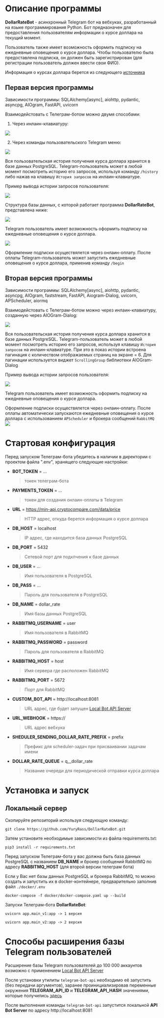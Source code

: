 # Описание программы

**DollarRateBot** - асинхронный Telegram бот на вебхуках, разработанный на языке программирования Python. Бот предназначен для предоставления пользователям информации о курсе доллара на текущий момент.

Пользователь также имеет возможность оформить подписку на ежедневные оповещения о курсе доллара. Чтобы пользователю была предоставлена подписка, он должен быть зарегистрирован (для регистрации пользователь должен ввести свои ФИО).

Информация о курсах доллара берется из следующего [источника](https://min-api.cryptocompare.com/data/price?fsym=USD&tsyms=RUB)

## Первая версия программы

Зависимости программы: SQLAlchemy[async], aiohttp, pydantic, asyncpg, AIOgram, FastAPI, uvicorn

Взаимодейстовать с Телеграм-ботом можно двумя способами:

1. Через инлаин-клавиатуру:

![](./readme_images/inline_kb.png)

2. Через команды пользовательского Telegram меню:

![](./readme_images/user_commands.png)

Вся пользовательская история получения курса доллара хранится в базе данных PostgreSQL.
Telegram-пользователь может в любой момент посмотреть историю его запросов, используя команду `/history` либо нажав на клавишу `История запросов` на инлаин-клавиатуре.

Пример вывода истории запросов пользователя:

![](./readme_images/history.png)

Структура базы данных, с которой работает программа **DollarRateBot**, представлена ниже:

![](./readme_images/db.png)

Telegram пользователь имеет возможность оформить подписку на ежедневные оповещения о курсе доллара.

![](./readme_images/subscribe.png)

Оформление подписки осуществялется через онлаин-оплату. После оплаты Telegram-пользователь может запустить ежедневные оповещения о курсе доллара, применив команду `/begin`

## Вторая версия программы
Зависимости программы: SQLAlchemy[async], aiohttp, pydantic, asyncpg, AIOgram, faststream, FastAPI, Aiogram-Dialog, uvicorn, APScheduler, aiormq

Взаимодейстовать с Телеграм-ботом можно через инлаин-клавиатуру, созданную через AIOGram-Dialog:


![](./readme_images/inline_kb_v2.png)


Вся пользовательская история получения курса доллара хранится в базе данных PostgreSQL.
Telegram-пользователь может в любой момент посмотреть историю его запросов, иcпользуя клавишу `История запросов` на инлаин-клавиатуре. При это в показ истории встроена пагинация с количеством отображаемых страниц на экране = 6. Для пагинации используется виджет `ScrollingGroup` библиотеки AIOGram-Dialog

Пример вывода истории запросов пользователя:

![](./readme_images/history_v2.png)


Telegram пользователь имеет возможность оформить подписку на ежедневные оповещения о курсе доллара.

Оформление подписки осуществялется через онлаин-оплату. После оплаты автоматически запускаются ежедневные оповещения о курсе доллара с использованием `APScheduler` и брокера сообщений `RabbitMQ`
![](./readme_images/dollar_rate_subscribe_v2.png)


# Стартовая конфигурация

Перед запуском Телеграм-бота убедитесь в наличии в директории с проектом файла ".env", хранящего следующие настройки:

* **BOT_TOKEN** = ...
  > токен телеграм-бота
* **PAYMENTS_TOKEN** = ...
  > токен для создания онлаин-оплаты в Telegram
* **URL** = https://min-api.cryptocompare.com/data/price
  > HTTP адрес, откуда берется информация о курсе доллара
* **DB_HOST** = localhost
  > IP адрес, где находится база данных PostgreSQL
* **DB_PORT** = 5432
  > Сетевой порт для подклчения к базе данных
* **DB_USER** = ...
  > Имя пользователя в PostgreSQL
* **DB_PASS** = ...
  > Пароль для пользователя в PostgreSQL
* **DB_NAME** = dollar_rate
  > Имя базы данных PostgreSQL
* **RABBITMQ_USERNAME** = user
  > Имя пользователя в RabbitMQ
* **RABBITMQ_PASSWORD** = password
  > Пароль для пользователя в RabbitMQ
* **RABBITMQ_HOST** = host
  > Имя сервера где расположен RabbitMQ
* **RABBITMQ_PORT** = 5672
  > Порт для RabbitMQ
* **CUSTOM_BOT_API** = http://localhost:8081
  > URL адрес, где будет запущен [Local Bot API Server](ttps://core.telegram.org/bots/api#using-a-local-bot-api-server)
* **URL_WEBHOOK** = https://
  > URL адрес вебхука
* **SHEDULER_SENDING_DOLLAR_RATE_PREFIX** = prefix
  > Префикс для scheduler-задач при присваивании задачам имени
* **DOLLAR_RATE_QUEUE** = q__dollar_rate
  > Название очереди для периодической отправки курса доллара

# Установка и запуск
## Локальный сервер

Скопируйте репозиторий используя следующую команду:
```
git clone https://github.com/YuryRass/DollarRateBot.git
```

Затем установите необходимые зависимости из файла requirements.txt:
```
pip3 install -r requirements.txt
```

Перед запуском Телеграм-бота у вас должна быть база данных PostgreSQL с названием **DB_NAME** и брокер сообщений RabbitMQ по адресу **RABBITMQ_HOST** (для второй версии телеграм бота)

Если у Вас нет базы данных PostgreSQL и брокера RabbitMQ, то можно создать и запустить их в docker-контейнере, предварительно заполнив файл `./docker/.env`
```
docker-compose -f docker/docker-compose.yaml up --build
```
Запуски Телеграм-бота **DollarRateBot**:
```
uvicorn app.main_v1:app -> 1 версия

uvicorn app.main_v2:app -> 2 версия
```


# Способы расширения базы Telegram пользователей

Расширение базы Telegram пользователей до 100 000 аккаунтов возможно с применением [Local Bot API Server](https://core.telegram.org/bots/api#using-a-local-bot-api-server)

После установки утилиты `telegram-bot-api` необходимо её запустить (без передачи аргументов), заранее проинициализировав переменные окружения **TELEGRAM_API_ID** и **TELEGRAM_API_HASH** значениями, которые получились [здесь](https://my.telegram.org/auth?to=apps)

После выполнения команды `telegram-bot-api` запустится локальной **API Bot Server** по адресу http://localhost:8081
